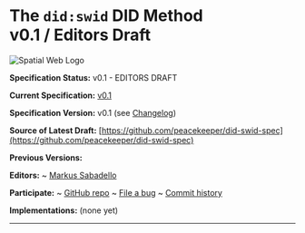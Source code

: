 The `did:swid` DID Method<br>v0.1 / Editors Draft
==================

![Spatial Web Logo](https://raw.githubusercontent.com/peacekeeper/did-swid-spec/refs/heads/main/spatialweb.jpg)

**Specification Status:** v0.1 - EDITORS DRAFT

**Current Specification:** [v0.1](../v0.1)

**Specification Version:** v0.1 (see [Changelog](#didswid-version-changelog))

**Source of Latest Draft:**
  [https://github.com/peacekeeper/did-swid-spec](https://github.com/peacekeeper/did-swid-spec)

**Previous Versions:**

**Editors:**
~ [Markus Sabadello](https://github.com/peacekeeper)

**Participate:**
~ [GitHub repo](https://github.com/peacekeeper/did-swid-spec)
~ [File a bug](https://github.com/peacekeeper/did-swid-spec/issues)
~ [Commit history](https://github.com/peacekeeper/did-swid-spec/commits/main)

**Implementations:**
(none yet)

------------------------------------
